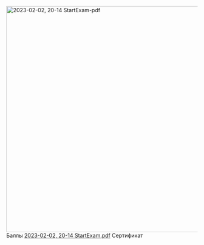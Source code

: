 <img width="595" alt="2023-02-02, 20-14 StartExam-pdf" src="https://user-images.githubusercontent.com/113089428/216561195-479fc4f9-0a9c-4ac0-a9ec-8eef9c98ff05.png"> Баллы
[2023-02-02, 20-14 StartExam.pdf](https://github.com/Dedok35/Palagin_D.V._IS-21/files/10577455/2023-02-02.20-14.StartExam.pdf) Сертификат

